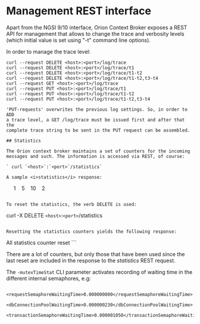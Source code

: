 # Management REST interface

Apart from the NGSI 9/10 interface, Orion Context Broker exposes a REST
API for management that allows to change the trace and verbosity levels
(which initial value is set using "-t" command line options).

In order to manage the trace level:

```
curl --request DELETE <host>:<port>/log/trace
curl --request DELETE <host>:<port>/log/trace/t1
curl --request DELETE <host>:<port>/log/trace/t1-t2
curl --request DELETE <host>:<port>/log/trace/t1-t2,t3-t4
curl --request GET <host>:<port>/log/trace
curl --request PUT <host>:<port>/log/trace/t1
curl --request PUT <host>:<port>/log/trace/t1-t2
curl --request PUT <host>:<port>/log/trace/t1-t2,t3-t4

'PUT-requests' overwrites the previous log settings. So, in order to ADD
a trace level, a GET /log/trace must be issued first and after that the
complete trace string to be sent in the PUT request can be assembled.

## Statistics

The Orion context broker maintains a set of counters for the incoming
messages and such. The information is accessed via REST, of course:

` curl `<host>`:`<port>`/statistics`

A sample <i>statistics</i> response:

```
 <orion>
   <jsonRequests>1</jsonRequests>
   <registrations>5</registrations>
   <discoveries>10</discoveries>
   <statisticsRequests>2</statisticsRequests>
 </orion>
```

To reset the statistics, the verb DELETE is used:

```
curl -X DELETE `<host>`:`<port>`/statistics
```

Resetting the statistics counters yields the following response:

```
<orion>
  <message>All statistics counter reset</message>
</orion>
```

There are a lot of counters, but only those that have been used since
the last reset are included in the response to the *statistics*
REST request.

The `-mutexTimeStat` CLI parameter activates recording of waiting time in the different internal semaphores, e.g:

```
      <requestSemaphoreWaitingTime>0.000000000</requestSemaphoreWaitingTime>
      <dbConnectionPoolWaitingTime>0.000000230</dbConnectionPoolWaitingTime>
      <transactionSemaphoreWaitingTime>0.000001050</transactionSemaphoreWaitingTime>
```
